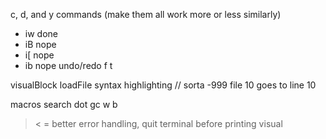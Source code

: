 c, d, and y commands (make them all work more or less similarly)
 - iw done
 - iB nope
 - i[ nope
 - ib nope
undo/redo
f t

visualBlock
loadFile
syntax highlighting // sorta
-999
file 10 goes to line 10

macros
search
dot
gc
w b
> < =
better error handling, quit terminal before printing
visual